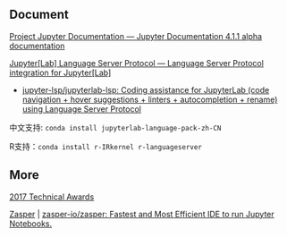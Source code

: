 
## Document

[Project Jupyter Documentation — Jupyter Documentation 4.1.1 alpha documentation](https://docs.jupyter.org/en/latest/index.html)

[Jupyter[Lab] Language Server Protocol — Language Server Protocol integration for Jupyter[Lab]](https://jupyterlab-lsp.readthedocs.io/en/latest/index.html)

- [jupyter-lsp/jupyterlab-lsp: Coding assistance for JupyterLab (code navigation + hover suggestions + linters + autocompletion + rename) using Language Server Protocol](https://github.com/jupyter-lsp/jupyterlab-lsp)

中文支持: `conda install jupyterlab-language-pack-zh-CN`

R支持：`conda install r-IRkernel r-languageserver`

## More

[2017 Technical Awards](https://awards.acm.org/about/2017-technical-awards)

[Zasper](https://zasper.io/) | [zasper-io/zasper: Fastest and Most Efficient IDE to run Jupyter Notebooks.](https://github.com/zasper-io/zasper)

